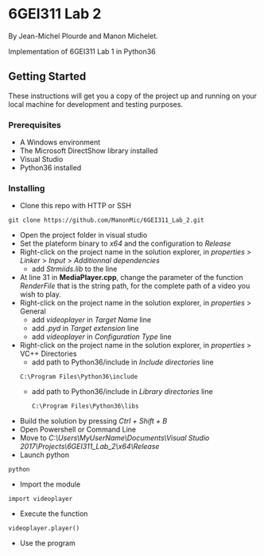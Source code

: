 # 6GEI311 Lab 2
By Jean-Michel Plourde and Manon Michelet.

Implementation of 6GEI311 Lab 1 in Python36

## Getting Started
These instructions will get you a copy of the project up and running on your local machine for development and testing purposes.

### Prerequisites
* A Windows environment
* The Microsoft DirectShow library installed
* Visual Studio
* Python36 installed

### Installing
- Clone this repo with HTTP or SSH
```
git clone https://github.com/ManonMic/6GEI311_Lab_2.git
```
* Open the project folder in visual studio 
* Set the plateform binary to _x64_ and the configuration to _Release_
* Right-click on the project name in the solution explorer, in _properties_ > _Linker_ > _Input_ > _Additionnal dependencies_ 
    * add _Strmiids.lib_ to the line
* At line 31 in **MediaPlayer.cpp**, change the parameter of the function *RenderFile* that is the string path, for the complete path of a video you wish to play.
* Right-click on the project name in the solution explorer, in _properties_ > General
  * add _videoplayer_ in _Target Name_ line
  * add _.pyd_ in _Target extension_ line
  * add _videoplayer_ in _Configuration Type_ line
* Right-click on the project name in the solution explorer, in _properties_ > VC++ Directories
  * add path to Python36/include in _Include directories_ line
  ```
  C:\Program Files\Python36\include
  ```
  * add path to Python36/include in _Library directories_ line
    ```
    C:\Program Files\Python36\libs
    ```
* Build the solution by pressing _Ctrl + Shift + B_
* Open Powershell or Command Line
* Move to _C:\Users\MyUserName\Documents\Visual Studio 2017\Projects\6GEI311_Lab_2\x64\Release_
* Launch python
```
python
```
* Import the module
```
import videoplayer
```
* Execute the function
```
videoplayer.player()
```
* Use the program
